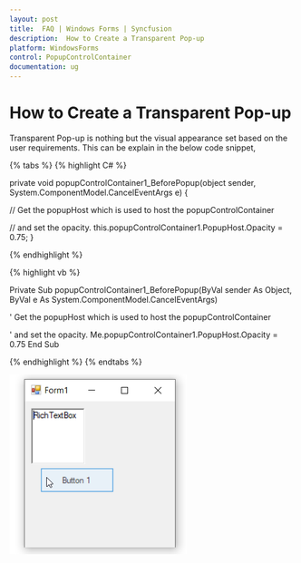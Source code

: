 ```yaml
---
layout: post
title:  FAQ | Windows Forms | Syncfusion
description:  How to Create a Transparent Pop-up
platform: WindowsForms
control: PopupControlContainer
documentation: ug
---
```


# How to Create a Transparent Pop-up

Transparent Pop-up is nothing but the visual appearance set based on the user requirements. This can be explain in the below code snippet,

{% tabs %}
{% highlight C# %}

private void popupControlContainer1_BeforePopup(object sender, System.ComponentModel.CancelEventArgs e)
{

// Get the popupHost which is used to host the popupControlContainer

// and set the opacity.
    this.popupControlContainer1.PopupHost.Opacity = 0.75;
}

{% endhighlight %}

{% highlight vb %}

Private Sub popupControlContainer1_BeforePopup(ByVal sender As Object, ByVal e As System.ComponentModel.CancelEventArgs)

' Get the popupHost which is used to host the popupControlContainer

' and set the opacity.
	Me.popupControlContainer1.PopupHost.Opacity = 0.75
End Sub

{% endhighlight %}
{% endtabs %}


![FAQ](FAQ_Images/Transparent.png)
